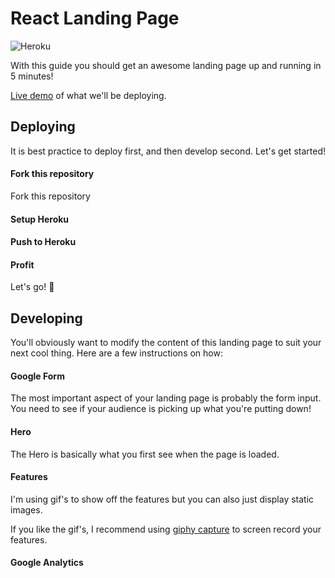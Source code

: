 # React Landing Page
![Heroku](https://heroku-badge.herokuapp.com/?app=react-landing-page1)

With this guide you should get an awesome landing page up and running in 5 minutes!

[Live demo](https://react-landing-page1.herokuapp.com/) of what we'll be deploying.

## Deploying

It is best practice to deploy first, and then develop second. Let's get started!

#### Fork this repository

Fork this repository

#### Setup Heroku


#### Push to Heroku


#### Profit

Let's go! 🚀

## Developing

You'll obviously want to modify the content of this landing page to suit your next cool thing. Here are a few instructions on how:

#### Google Form

The most important aspect of your landing page is probably the form input. You need to see if your audience is picking up what you're putting down!

#### Hero

The Hero is basically what you first see when the page is loaded.

#### Features

I'm using gif's to show off the features but you can also just display static images.

If you like the gif's, I recommend using [giphy capture](https://giphy.com/apps/giphycapture) to screen record your features.

#### Google Analytics
